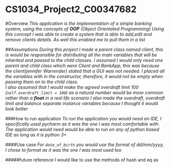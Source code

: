 # CS1034_Project2_C00347682
#Overview
*This application is the implementation of a simple banking system, using the concepts of **OOP** (Object Orientated Programming)
 Using this concept I was able to create a system  that is able to add,edit and remove clients details. As well this enabled me to pull them in a list*


##Assumptions
*During this project I made a parent class named client, this is would be responsible for distributing all the main variables that will be inherited and passed to the child classes.
I assumed I would only need one parent and child class which were Client and BankApp, this was because the client(jennifer Warrender) stated that a GUI was not needed.
I placed all the variables with in the constructor, therefore, it would not be empty when passing them on to the child class.   
I also assumed that I would make the agreed overdraft limit 100 (`self.overdraft_limit = 100`) 
as a natural number would be more common rather than a **float** in a real life scenario* 
*I also made the overdraft, overdraft limit and balance separate instance variables because I thought it would look better*

###How to run application
*To run the application you would need an IDE, I specifically used pycharm as it was the one I was most comfortable with.
The application would need would be able to run on any of python based IDE as long as it is python 3+*

####Use case
*For `date_of_birth` you would use the format of dd/mm/yyyy, I chose to format as it was the one I was most used too*


#####future reference
I would like to use the methods of hash and eq as 
